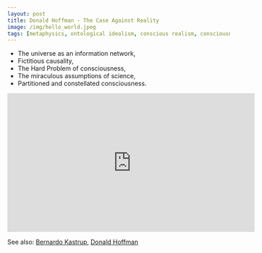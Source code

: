 ```yaml
---
layout: post
title: Donald Hoffman - The Case Against Reality
image: /img/hello_world.jpeg
tags: [metaphysics, ontological idealism, conscious realism, consciousness]
---
```

- The universe as an information network,
- Fictitious causality,
- The Hard Problem of consciousness,
- The miraculous assumptions of science,
- Partitioned and constellated consciousness.

<iframe width="560" height="315" src="https://www.youtube.com/embed/4HFFr0-ybg0" frameborder="0" allow="accelerometer; autoplay; encrypted-media; gyroscope; picture-in-picture" allowfullscreen></iframe>

See also: [Bernardo Kastrup](https://duckduckgo.com/?q=bernardo+kastrup+idealism), [Donald Hoffman](https://duckduckgo.com/?q=donald+hoffman+idealism)


